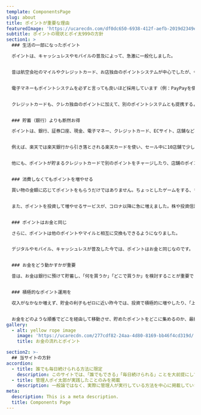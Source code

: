 ```yaml
---
template: ComponentsPage
slug: about
title: ポイントが重要な理由
featuredImage: 'https://ucarecdn.com/df0dc650-6938-412f-aefb-2019d2349e13/'
subtitle: ポイントの現状とポイ太999の方針
section1: >
  ### 生活の一部になったポイント

  ポイントは、キャッシュレスやモバイルの普及によって、急激に一般化しました。


  昔は航空会社のマイルやクレジットカード、お店独自のポイントシステムが中心でしたが、今はコンビニでもドラッグストアでもスーパーでもデパートでも、貯めるポイントを選べるようになりました（例：TポイントやPonta、楽天ポイント、dポイント）


  電子マネーもポイントシステムを必ずと言っても良いほど採用しています（例：PayPayを使うとTポイント、auペイを使うとPontaが貯まる、など）


  クレジットカードも、クレカ独自のポイントに加えて、別のポイントシステムとも提携するようになりました。さらに、最近はSUICAやPASMOなどの交通系カードでもポイントが貯まります。


  ### 貯蓄（銀行）よりも断然お得

  ポイントは、銀行、証券口座、現金、電子マネー、クレジットカード、ECサイト、店舗など、お金を使ったり貯めたりするあらゆる場所で、何段階にも渡って、貯まっていきます。


  例えば、楽天では楽天銀行から引き落とされる楽天カードを使い、セール中に10店舗で少しずつ買い物をすると、ポイントは15倍、20倍、と膨らんでいきます。


  他にも、ポイントが貯まるクレジットカードで別のポイントをチャージしたり、店舗のポイントとクレカのポイントとPontaを3重取りする、キャンペーンやクーポンを使って10倍のポイントをGETする、など、上手に活用すると利回りは１０パーセントを超えることも。


  ### 消費しなくてもポイントを増やせる

  買い物の金額に応じてポイントをもらうだけではありません。ちょっとしたゲームをする、リンクをクリックしてサイトにアクセスする、毎日アプリを開くなど、スキマ時間を使ってポイントを増やすこともできます。


  また、ポイントを投資して増やせるサービスが、コロナ以降に急に増えました。株や投資信託のような投資先を選び、ポイント数を預けたり引き出したりできます。


  ### ポイントはお金と同じ

  さらに、ポイントは他のポイントやマイルと相互に交換もできるようになりました。


  デジタルやモバイル、キャッシュレスが普及した今では、ポイントはお金と同じなのです。


  ### お金をどう動かすかが重要

  昔は、お金は銀行に預けて貯蓄し、「何を買うか」「どこで買うか」を検討することが重要でしたが、銀行の利子はゼロに等しく、商品の違いや価格の差もあまりなくなってきました。そのため、今は「何で支払うか」「お金をどう経由させるか」の方が重要です。


  ### 積極的なポイント運用を

  収入がなかなか増えず、貯金の利子もゼロに近い昨今では、投資で積極的に増やしたり、「上手に支払う」ことでポイントを貯め、収入に還元していくことが重要です。このうち、投資は勉強が必要でリスクも高いですが、投資と違ってポイント活用は誰でもでき、リスクはありません。貯まったポイントで投資の勉強をすることもできます。


  お金をどのような順番でどこを経由して移動させ、貯めたポイントをどこに集めるのか、最終的にいつどう使うのか、という方針を固めると良いでしょう。当サイトの管理人は、そのための研究と実践を続けています。
gallery:
  - alt: yellow rope image
    image: 'https://ucarecdn.com/277cdf82-24aa-4d80-8169-bb46f4cd319d/'
    title: お金の流れとポイント

section2: >-
  ## 当サイトの方針
accordion:
  - title: 誰でも毎日続けられる方法に限定
    description: このサイトでは、「誰でもできる」「毎日続けられる」ことを大前提にしています。そのため、クレジットカードに申し込んだり、資料請求をすることで一時的にたくさんのポイントを獲得する方法や、自分のブログを作って広告を掲載したり、アフィリエイトのリンクを掲載する、といった専門知識が必要となることは対象にしません。
  - title: 管理人ポイ太郎が実践したことのみを掲載
    description: 一般論ではなく、実際に管理人が実行している方法を中心に掲載していきます。
meta:
  description: This is a meta description.
  title: Components Page
---
```


